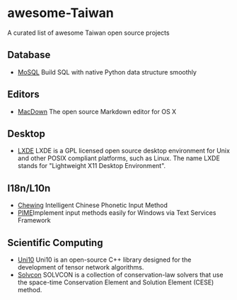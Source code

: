 # awesome-Taiwan
A curated list of awesome Taiwan open source projects


## Database
* [MoSQL](https://github.com/moskytw/mosql) Build SQL with native Python data structure smoothly

## Editors
* [MacDown](http://macdown.uranusjr.com/) The open source Markdown editor for OS X

## Desktop
* [LXDE](http://lxde.org/lxde/) LXDE is a GPL licensed open source desktop environment for Unix and other POSIX compliant platforms, such as Linux. The name LXDE stands for "Lightweight X11 Desktop Environment".

## I18n/L10n
* [Chewing](http://chewing.im/) Intelligent Chinese Phonetic Input Method
* [PIME](https://github.com/EasyIME/PIME)Implement input methods easily for Windows via Text Services Framework

## Scientific Computing
* [Uni10](http://www.uni10.org/) Uni10 is an open-source C++ library designed for the development of tensor network algorithms.
* [Solvcon](http://www.solvcon.net/) SOLVCON is a collection of conservation-law solvers that use the space-time Conservation Element and Solution Element (CESE) method.

